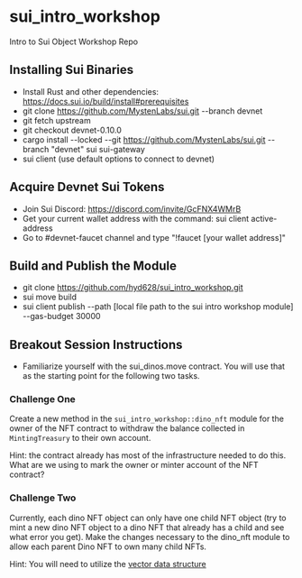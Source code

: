 # sui_intro_workshop

Intro to Sui Object Workshop Repo

## Installing Sui Binaries

- Install Rust and other dependencies: https://docs.sui.io/build/install#prerequisites
- git clone https://github.com/MystenLabs/sui.git --branch devnet
- git fetch upstream
- git checkout devnet-0.10.0
- cargo install --locked --git https://github.com/MystenLabs/sui.git --branch "devnet" sui sui-gateway
- sui client (use default options to connect to devnet)

## Acquire Devnet Sui Tokens

- Join Sui Discord: https://discord.com/invite/GcFNX4WMrB
- Get your current wallet address with the command: sui client active-address
- Go to #devnet-faucet channel and type "!faucet [your wallet address]"

## Build and Publish the Module

- git clone https://github.com/hyd628/sui_intro_workshop.git
- sui move build
- sui client publish --path [local file path to the sui intro workshop module] --gas-budget 30000

## Breakout Session Instructions

- Familiarize yourself with the sui_dinos.move contract. You will use that as the starting point for the following two tasks. 

### Challenge One

Create a new method in the `sui_intro_workshop::dino_nft` module for the owner of the NFT contract to withdraw the balance collected in `MintingTreasury` to their own account.

Hint: the contract already has most of the infrastructure needed to do this. What are we using to mark the owner or minter account of the NFT contract?

### Challenge Two

Currently, each dino NFT object can only have one child NFT object (try to mint a new dino NFT object to a dino NFT that already has a child  and see what error you get). 
Make the changes necessary to the dino_nft module to allow each parent Dino NFT to own many child NFTs. 

Hint: You will need to utilize the [vector data structure](https://move-book.com/advanced-topics/managing-collections-with-vectors.html)

